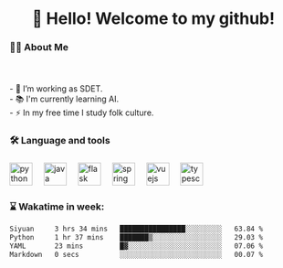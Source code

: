 ###

<br clear="both">

<h1 align="center">👋 Hello! Welcome to my github! </h1>

###

<h3 align="left">👩‍💻  About Me</h3>

###

<br clear="both">

<p align="left">- 🔭 I’m working as SDET.<br>- 📚 I'm currently learning AI.<br>- ⚡ In my free time I study folk culture.</p>

###

<h3 align="left">🛠 Language and tools</h3>

###

<div align="left">
  <img src="https://cdn.jsdelivr.net/gh/devicons/devicon/icons/python/python-original.svg" height="40" alt="python logo"  />
  <img width="12" />
  <img src="https://cdn.jsdelivr.net/gh/devicons/devicon/icons/java/java-original.svg" height="40" alt="java logo"  />
  <img width="12" />
  <img src="https://cdn.jsdelivr.net/gh/devicons/devicon/icons/flask/flask-original.svg" height="40" alt="flask logo"  />
  <img width="12" />
  <img src="https://cdn.jsdelivr.net/gh/devicons/devicon/icons/spring/spring-original.svg" height="40" alt="spring logo"  />
  <img width="12" />
  <img src="https://cdn.jsdelivr.net/gh/devicons/devicon/icons/vuejs/vuejs-original.svg" height="40" alt="vuejs logo"  />
  <img width="12" />
  <img src="https://cdn.jsdelivr.net/gh/devicons/devicon/icons/typescript/typescript-original.svg" height="40" alt="typescript logo"  />
</div>


### 
<h3 align="left">⌛   Wakatime in week: </h3>

<!--START_SECTION:waka-->

```txt
Siyuan     3 hrs 34 mins   ████████████████░░░░░░░░░   63.84 %
Python     1 hr 37 mins    ███████▒░░░░░░░░░░░░░░░░░   29.03 %
YAML       23 mins         █▓░░░░░░░░░░░░░░░░░░░░░░░   07.06 %
Markdown   0 secs          ░░░░░░░░░░░░░░░░░░░░░░░░░   00.07 %
```

<!--END_SECTION:waka-->
